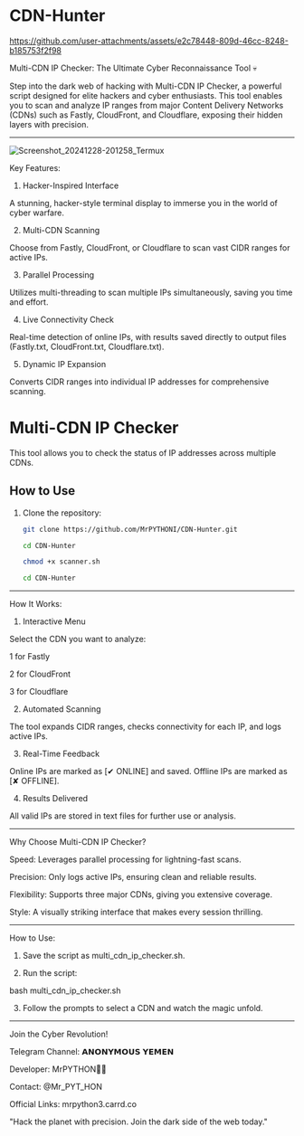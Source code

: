 # CDN-Hunter


https://github.com/user-attachments/assets/e2c78448-809d-46cc-8248-b185753f2f98


Multi-CDN IP Checker: The Ultimate Cyber Reconnaissance Tool 💀

Step into the dark web of hacking with Multi-CDN IP Checker, a powerful script designed for elite hackers and cyber enthusiasts. This tool enables you to scan and analyze IP ranges from major Content Delivery Networks (CDNs) such as Fastly, CloudFront, and Cloudflare, exposing their hidden layers with precision.


---
![Screenshot_20241228-201258_Termux](https://github.com/user-attachments/assets/42a430fc-0971-4bb9-b895-4998baa3c6dd)

Key Features:

1. Hacker-Inspired Interface

A stunning, hacker-style terminal display to immerse you in the world of cyber warfare.



2. Multi-CDN Scanning

Choose from Fastly, CloudFront, or Cloudflare to scan vast CIDR ranges for active IPs.



3. Parallel Processing

Utilizes multi-threading to scan multiple IPs simultaneously, saving you time and effort.



4. Live Connectivity Check

Real-time detection of online IPs, with results saved directly to output files (Fastly.txt, CloudFront.txt, Cloudflare.txt).



5. Dynamic IP Expansion

Converts CIDR ranges into individual IP addresses for comprehensive scanning.



# Multi-CDN IP Checker

This tool allows you to check the status of IP addresses across multiple CDNs.

## How to Use

1. Clone the repository:
   ```bash
   git clone https://github.com/MrPYTHONI/CDN-Hunter.git

   cd CDN-Hunter

   chmod +x scanner.sh

   cd CDN-Hunter

---

How It Works:

1. Interactive Menu

Select the CDN you want to analyze:

1 for Fastly

2 for CloudFront

3 for Cloudflare




2. Automated Scanning

The tool expands CIDR ranges, checks connectivity for each IP, and logs active IPs.



3. Real-Time Feedback

Online IPs are marked as [✔ ONLINE] and saved. Offline IPs are marked as [✘ OFFLINE].



4. Results Delivered

All valid IPs are stored in text files for further use or analysis.





---

Why Choose Multi-CDN IP Checker?

Speed: Leverages parallel processing for lightning-fast scans.

Precision: Only logs active IPs, ensuring clean and reliable results.

Flexibility: Supports three major CDNs, giving you extensive coverage.

Style: A visually striking interface that makes every session thrilling.



---

How to Use:

1. Save the script as multi_cdn_ip_checker.sh.


2. Run the script:

bash multi_cdn_ip_checker.sh


3. Follow the prompts to select a CDN and watch the magic unfold.




---

Join the Cyber Revolution!

Telegram Channel: 𝗔𝗡𝗢𝗡𝗬𝗠𝗢𝗨𝗦 𝗬𝗘𝗠𝗘𝗡

Developer: MrPYTHON🏴‍☠️

Contact: @Mr_PYT_HON

Official Links: mrpython3.carrd.co


"Hack the planet with precision. Join the dark side of the web today."

